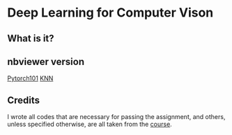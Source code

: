 # Deep Learning for Computer Vison 

## What is it?

## nbviewer version
[Pytorch101](https://nbviewer.jupyter.org/github/martianying/UMich_EECS598_DL_for_CV/blob/main/A1/pytorch101.ipynb)
[KNN](https://nbviewer.jupyter.org/github/martianying/UMich_EECS598_DL_for_CV/blob/main/A1/knn.ipynb)

## Credits
I wrote all codes that are necessary for passing the assignment, and others, unless specified otherwise, are all taken from the [course](https://web.eecs.umich.edu/~justincj/teaching/eecs498/FA2020/schedule.html).
